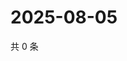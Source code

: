 # 2025-08-05

共 0 条

<!-- BEGIN ZHIHUQUESTIONS -->
<!-- 最后更新时间 Tue Aug 05 2025 05:12:14 GMT+0800 (China Standard Time) -->

<!-- END ZHIHUQUESTIONS -->
